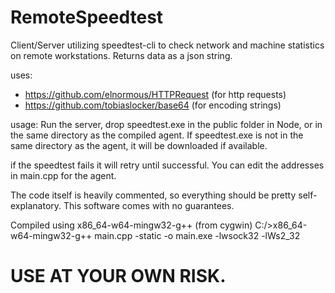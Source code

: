 # RemoteSpeedtest
Client/Server utilizing speedtest-cli to check network and machine statistics on remote workstations. Returns data as a json string.

uses: 
  + https://github.com/elnormous/HTTPRequest (for http requests)
  + https://github.com/tobiaslocker/base64 (for encoding strings)

usage:
  Run the server, drop speedtest.exe in the public folder in Node, or in the same directory as the compiled agent. 
  If speedtest.exe is not in the same directory as the agent, it will be downloaded if available.
  
  if the speedtest fails it will retry until successful.
  You can edit the addresses in main.cpp for the agent.
  
  The code itself is heavily commented, so everything should be pretty self-explanatory.
  This software comes with no guarantees.

  Compiled using x86_64-w64-mingw32-g++ (from cygwin)
    C:/>x86_64-w64-mingw32-g++ main.cpp -static -o main.exe -lwsock32 -lWs2_32
  
  
  # USE AT YOUR OWN RISK.
  
